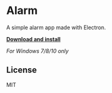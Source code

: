 # Alarm

A simple alarm app made with Electron.

[**Download and install**](https://github.com/estorgio/alarm/releases/download/v1.0.0/Alarm-Setup-1.0.0.exe)

*For Windows 7/8/10 only*

## License

MIT
